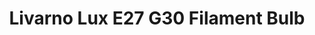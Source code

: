 ---
date_added: 2021-07-25
model: HG06462A
vendor: Lidl
title: Livarno Lux E27 G30 Filament Bulb
category: light
supports: on/off, brightness
zigbeemodel: ['TS0501A','_TZ3000_nosnx7im']
compatible: [z2m]
mlink: https://www.lidl.com/
link: 
---